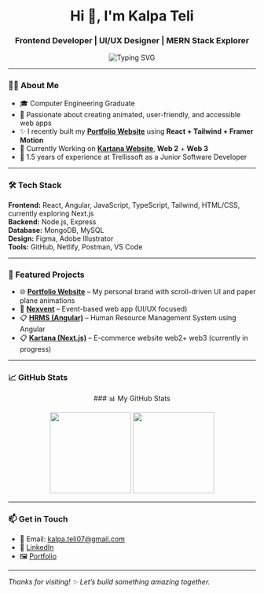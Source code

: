<h1 align="center">Hi 👋, I'm Kalpa Teli</h1>
<h3 align="center">Frontend Developer | UI/UX Designer | MERN Stack Explorer</h3>

<p align="center">
  <img src="https://readme-typing-svg.herokuapp.com?font=Poppins&duration=3000&pause=500&color=F97316&center=true&vCenter=true&lines=Creative+Frontend+Developer;UI%2FUX+Design+Enthusiast;MERN+Stack+Explorer;Open+to+Collaboration+%F0%9F%91%8D" alt="Typing SVG" />
</p>

---

### 👩‍💻 About Me

- 🎓 Computer Engineering Graduate  
- 🧠 Passionate about creating animated, user-friendly, and accessible web apps  
- ✨ I recently built my [**Portfolio Website**](https://kalpateli07.netlify.app/) using **React + Tailwind + Framer Motion**  
- 🌱 Currently Working on [**Kartana Website**](https://github.com/Kalpa07/Kartana), **Web 2** + **Web 3**  
- 💼 1.5 years of experience at Trellissoft as a Junior Software Developer  

---

### 🛠️ Tech Stack

**Frontend:** React, Angular, JavaScript, TypeScript, Tailwind, HTML/CSS, currently exploring Next.js  
**Backend:** Node.js, Express  
**Database:** MongoDB, MySQL  
**Design:** Figma, Adobe Illustrator  
**Tools:** GitHub, Netlify, Postman, VS Code

---

### 📌 Featured Projects

- 🌐 [**Portfolio Website**](https://kalpateli07.netlify.app/) – My personal brand with scroll-driven UI and paper plane animations  
- 💬 [**Nexvent**](https://github.com/Kalpa07/Nexvent) – Event-based web app (UI/UX focused)  
- 📋 [**HRMS (Angular)**](https://github.com/Kalpa07/Angular-Practice) – Human Resource Management System using Angular
- 📋 [**Kartana (Next.js)**](https://github.com/Kalpa07/Kartana) – E-commerce website web2+ web3 (currently in progress)
  
---

### 📈 GitHub Stats

<p align="center">
### 📊 My GitHub Stats


<p align="center">
  <img src="https://github-readme-streak-stats.herokuapp.com/?user=Kalpa07&theme=react" height="165"/>
  <img src="https://github-readme-stats.vercel.app/api/top-langs/?username=Kalpa07&layout=compact&theme=react" height="165" />
</p>

---

### 📫 Get in Touch

- 📧 Email: [kalpa.teli07@gmail.com](mailto:kalpa.teli07@gmail.com)  
- 💼 [LinkedIn](https://www.linkedin.com/in/kalpa-teli-4b3489204/)  
- 🖼️ [Portfolio](https://kalpateli07.netlify.app/)  

---

_Thanks for visiting! ✨ Let’s build something amazing together._

